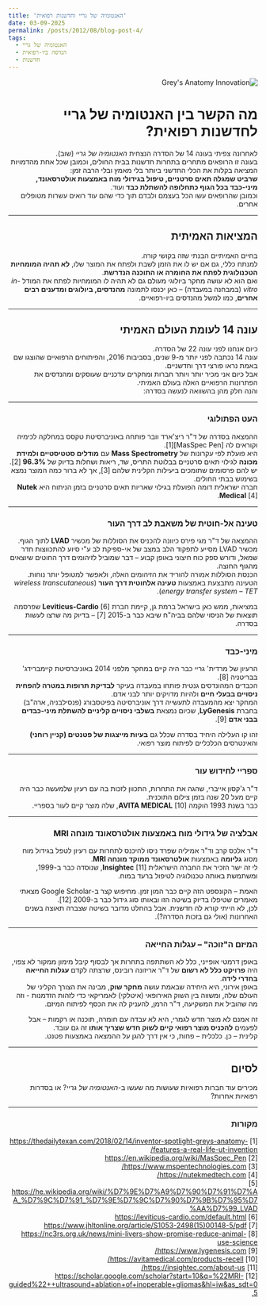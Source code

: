 ```yaml
---
title: 'האנטומיה של גריי וחדשנות רפואית'
date: 03-09-2025
permalink: /posts/2012/08/blog-post-4/
tags:
  - האנטומיה של גריי
  - הנדסה ביו-רפואית
  - חדשנות
---
```


<div dir="rtl" align="right">

![Grey's Anatomy Innovation](/usr/src/app/images/Greys%20Anatomy.jpg)

# מה הקשר בין האנטומיה של גריי לחדשנות רפואית?

לאחרונה צפיתי בעונה 14 של הסדרה הנצחית *האנטומיה של גריי* (שוב).  
בעונה זו הרופאים מתחרים בתחרות חדשנות בבית החולים, וכמובן שכל אחת מהדמויות המציאה בקלות את הכלי החדשני ביותר בלי מאמץ ובלי הרבה זמן:  
**שרביט שמגלה תאים סרטניים, טיפול בגידולי מוח באמצעות אולטרסאונד, מיני-כבד בכל הגוף כתחלופה להשתלת כבד** ועוד.  
וכמובן שהרופאים עשו הכל בעצמם ולבדם תוך כדי שהם עוד רואים עשרות מטופלים אחרים.

---

## המציאות האמיתית
בחיים האמיתיים הבנתי שזה בקושי קורה.  
למנתח כללי, גם אם יש לו את הזמן לשבת ולפתח את המוצר שלו, **לא תהיה המומחיות הטכנולוגית לפתח את החומרה או התוכנה הנדרשת**.  
ואם הוא לא עושה מחקר ביולוגי מעולם גם לא תהיה לו המומחיות לפתח את המודל *in-vitro* (במבחנה במעבדה) – כאן יכנסו לתמונה **מהנדסים, ביולוגים ומדענים רבים אחרים**, כמו למשל מהנדסים ביו-רפואיים.

---

## עונה 14 לעומת העולם האמיתי
כיום אנחנו לפני עונה 22 של הסדרה.  
עונה 14 נכתבה לפני יותר מ-9 שנים, בסביבות 2016, והפיתוחים הרפואיים שהוצגו שם באמת נראו פורצי דרך וחדשניים.  
אבל כיום אני מכיר יותר ויותר חברות ומחקרים עדכניים שעוסקים ומהנדסים את הפתרונות הרפואיים האלה בעולם האמיתי.  
והנה חלק מהן בהשוואה לנעשה בסדרה:

---

### העט הפתולוגי
ההמצאה בסדרה של ד"ר ריצ'ארד וובר פותחה באוניברסיטת טקסס במחלקה לכימיה וקוראים לה [MasSpec Pen][1].  
היא פועלת לפי עקרונות של **Mass Spectrometry** עם **מודלים סטטיסטיים ולמידת מכונה** לגילוי תאים סרטניים בבלוטת התריס, שד, ריאות ושחלות בדיוק של **96.3%** [2].  
יש להם פרסומים שתומכים ביעילות הקלינית שלהם [3], אך לא ברור כמה המוצר נמצא בשימוש בבתי החולים.  
חברה ישראלית דומה הפועלת בגילוי שאריות תאים סרטניים בזמן הניתוח היא **Nutek Medical** [4].

---

### טעינה אל-חוטית של משאבת לב דרך העור
ההמצאה של ד"ר מגי פירס כיוונה להכניס את הסוללות של מכשיר **LVAD** לתוך הגוף.  
מכשיר LVAD מסייע לתפקוד הלב במצב של אי-ספיקת לב ע"י סיוע להתכווצות חדר שמאל, ודורש ספק כוח חיצוני באופן קבוע – דבר שמוביל לזיהומים דרך החוטים שיוצאים מהגוף החוצה.  
הכנסת הסוללות אמורה להוריד את הזיהומים האלה, ולאפשר למטופל יותר נוחות.  
הטעינה מתבצעת באמצעות **טעינה אלחוטית דרך העור** (*wireless transcutaneous energy transfer system – TET*).  

במציאות, ממש כאן בישראל ברמת גן, קיימת חברת **Leviticus-Cardio** [6] שפרסמה תוצאות של הניסוי שלהם בביה"ח שיבא כבר ב-2015 [7] – בדיוק מה שרצו לעשות בסדרה.

---

### מיני-כבד
הרעיון של מרדית' גריי כבר היה קיים במחקר מלפני 2014 באוניברסיטת קיימברידג' בבריטניה [8].  
הכבדים המהונדסים גנטית פותחו במעבדה בעיקר **לבדיקת תרופות במטרה להפחית ניסויים בבעלי חיים** ולהיות מדויקים יותר לבני אדם.  
המחקר יצא מהמעבדה לתעשייה דרך אוניברסיטה בפיטסבורג (פנסילבניה, ארה"ב) בחברת **LyGenesis**, שכיום נמצאת **בשלבי ניסויים קליניים להשתלת מיני-כבדים בבני אדם** [9].  

זהו קו העלילה היחיד בסדרה שכלל גם **בעיות מייצגות של פטנטים (קניין רוחני)** והאינטרסים הכלכליים לפיתוח מוצר רפואי.

---

### ספריי לחידוש עור
ד"ר ג'קסון אייברי, שהגה את התחרות, התכוון לזכות בה עם רעיון שלמעשה כבר היה קיים מעל 20 שנה בזמן צילום התוכנית.  
כבר בשנת 1993 הוקמה **AVITA MEDICAL** [10], שלה מוצר קיים לעור בספריי.

---

### אבלציה של גידולי מוח באמצעות אולטרסאונד מונחה MRI
ד"ר אלכס קרב וד"ר אמיליה שפרד ניסו להיכנס לתחרות עם רעיון לטפל בגידול מוח מסוג **גליומה** באמצעות **אולטרסאונד ממוקד מונחה MRI**.  
לי זה ישר הזכיר את החברה הישראלית **Insightec** [11], שנוסדה כבר ב-1999, ומשתמשת באותה טכנולוגיה לטיפול ברעד במוח.  

האמת – הקונספט הזה קיים כבר המון זמן. מחיפוש קצר ב-Google Scholar מצאתי מאמרים שטיפלו בדיוק בשיטה הזו ובאותו סוג גידול כבר ב-2009 [12].  
לכן, לא הייתי קורא לה חדשנית. אבל בהחלט מדובר בשיטה שצברה תאוצה בשנים האחרונות (אולי גם בזכות הסדרה?).

---

### המיזם ה"זוכה" – עגלות החייאה
באופן דרמטי אופייני, כלל לא השתתפה בתחרות אך לבסוף קיבל מימון ממקור לא צפוי, היה **פרויקט כלל לא רשום** של ד"ר אריזונה רובינס, שרצתה לקדם **עגלות החייאה בחדרי לידה**.  
באופן אירוני, היא היחידה שבאמת עושה **מחקר שוק**, מבינה את הצורך הקליני של העולם שלה, ומשווה בין השוק האירופאי (איטלקי) לאמריקאי כדי לזהות הזדמנות - וזה מה שהוביל את המשקיעה, ד"ר הרמן, להעניק לה את הכסף לפיתוח המיזם.  

זה אמנם לא מוצר חדש לגמרי, היא לא עבדה עם חומרה, תוכנה או רקמות – אבל לפעמים **להכניס מוצר רפואי קיים לשוק חדש שצריך אותו** זה גם עובד.  
קלינית – כן. כלכלית – פחות, כי אין דרך להגן על ההמצאה באמצעות פטנט.

---

## לסיום
מכירים עוד חברות רפואיות שעושות מה שעשו ב-*האנטומיה של גריי*? או בסדרות רפואיות אחרות?

---

### מקורות
[1] https://thedailytexan.com/2018/02/14/inventor-spotlight-greys-anatomy-features-a-real-life-ut-invention/  
[2] https://en.wikipedia.org/wiki/MasSpec_Pen  
[3] https://www.mspentechnologies.com/  
[4] https://nutekmedtech.com/  
[5] https://he.wikipedia.org/wiki/%D7%9E%D7%A9%D7%90%D7%91%D7%AA_%D7%9C%D7%91_%D7%9E%D7%9C%D7%90%D7%9B%D7%95%D7%AA%D7%99_LVAD  
[6] https://leviticus-cardio.com/default.html  
[7] https://www.jhltonline.org/article/S1053-2498(15)00148-5/pdf  
[8] https://nc3rs.org.uk/news/mini-livers-show-promise-reduce-animal-use-science  
[9] https://www.lygenesis.com/  
[10] https://avitamedical.com/products-recell/  
[11] https://insightec.com/about-us/  
[12] https://scholar.google.com/scholar?start=10&q=%22MRI-guided%22++ultrasound+ablation+of+inoperable+gliomas&hl=iw&as_sdt=0,5  
